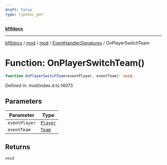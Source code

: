 ```yaml
---
draft: false
type: typedoc_gen
---
```


[**bf6docs**](../../../../_index.md)

***

[bf6docs](../../../../_index.md) / [mod](../../../_index.md) / [mod](../../_index.md) / [EventHandlerSignatures](../_index.md) / OnPlayerSwitchTeam

# Function: OnPlayerSwitchTeam()

```ts
function OnPlayerSwitchTeam(eventPlayer, eventTeam): void;
```

Defined in: mod/index.d.ts:14073

## Parameters

| Parameter | Type |
| ------ | ------ |
| `eventPlayer` | [`Player`](../../Player/_index.md) |
| `eventTeam` | [`Team`](../../Team/_index.md) |

## Returns

`void`
